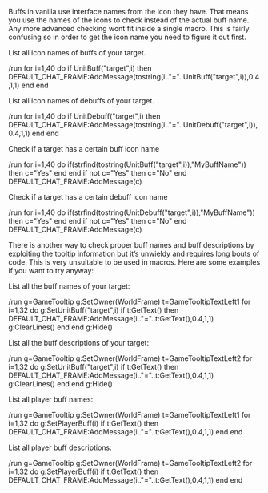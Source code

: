 Buffs in vanilla use interface names from the icon they have. That means you use the names of the icons to check instead of the actual buff name. Any more advanced checking wont fit inside a single macro. This is fairly confusing so in order to get the icon name you need to figure it out first.

List all icon names of buffs of your target.

/run for i=1,40 do if UnitBuff("target",i) then DEFAULT_CHAT_FRAME:AddMessage(tostring(i.."="..UnitBuff("target",i)),0.4,1,1) end end

 

List all icon names of debuffs of your target.

/run for i=1,40 do if UnitDebuff("target",i) then DEFAULT_CHAT_FRAME:AddMessage(tostring(i.."="..UnitDebuff("target",i)),0.4,1,1) end end

 

Check if a target has a certain buff icon name

/run for i=1,40 do if(strfind(tostring(UnitBuff("target",i)),"MyBuffName")) then c="Yes" end end if not c="Yes" then c="No" end DEFAULT_CHAT_FRAME:AddMessage(c)

 

Check if a target has a certain debuff icon name

/run for i=1,40 do if(strfind(tostring(UnitDebuff("target",i)),"MyBuffName")) then c="Yes" end end if not c="Yes" then c="No" end DEFAULT_CHAT_FRAME:AddMessage(c)

 

There is another way to check proper buff names and buff descriptions by exploiting the tooltip information but it’s unwieldy and requires long bouts of code. This is very unsuitable to be used in macros. Here are some examples if you want to try anyway:

 

List all the buff names of your target:

/run g=GameTooltip g:SetOwner(WorldFrame) t=GameTooltipTextLeft1 for i=1,32 do g:SetUnitBuff("target",i) if t:GetText() then DEFAULT_CHAT_FRAME:AddMessage(i.."="..t:GetText(),0.4,1,1) g:ClearLines() end end g:Hide()

 

List all the buff descriptions of your target:

/run g=GameTooltip g:SetOwner(WorldFrame) t=GameTooltipTextLeft2 for i=1,32 do g:SetUnitBuff("target",i) if t:GetText() then DEFAULT_CHAT_FRAME:AddMessage(i.."="..t:GetText(),0.4,1,1) g:ClearLines() end end g:Hide()

 

List all player buff names:

/run g=GameTooltip g:SetOwner(WorldFrame) t=GameTooltipTextLeft1 for i=1,32 do g:SetPlayerBuff(i) if t:GetText() then DEFAULT_CHAT_FRAME:AddMessage(i.."="..t:GetText(),0.4,1,1) end end

 

List all player buff descriptions:

/run g=GameTooltip g:SetOwner(WorldFrame) t=GameTooltipTextLeft2 for i=1,32 do g:SetPlayerBuff(i) if t:GetText() then DEFAULT_CHAT_FRAME:AddMessage(i.."="..t:GetText(),0.4,1,1) end end